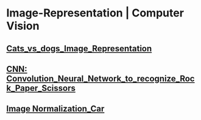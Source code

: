 # Image-Representation | Computer Vision

## [Cats_vs_dogs_Image_Representation](https://github.com/choinkyo/Image-Representation/blob/master/Cats_vs_dogs_Image_Representation.ipynb)

## [CNN: Convolution_Neural_Network_to_recognize_Rock_Paper_Scissors](https://github.com/choinkyo/Image-Representation/blob/master/Convolution_Neural_Network_to_recognize_Rock_Paper_Scissors.ipynb)

## [Image Normalization_Car](https://github.com/choinkyo/Image-Representation/blob/master/Convolution_Neural_Network_to_recognize_Rock_Paper_Scissors.ipynb)
